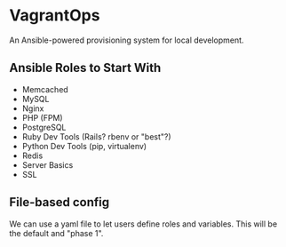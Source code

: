 # VagrantOps

An Ansible-powered provisioning system for local development.

## Ansible Roles to Start With

* Memcached
* MySQL
* Nginx
* PHP (FPM)
* PostgreSQL
* Ruby Dev Tools (Rails? rbenv or "best"?)
* Python Dev Tools (pip, virtualenv)
* Redis
* Server Basics
* SSL

## File-based config

We can use a yaml file to let users define roles and variables. This will be the default and "phase 1".